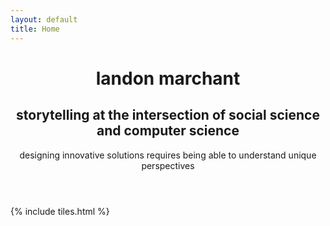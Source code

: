 ```yaml
---
layout: default
title: Home
---
```


<header>
  <h1>landon marchant<br/> </h1>
<h2>storytelling at the intersection of social science and computer science </h2>
<p>designing innovative solutions requires being able to understand unique perspectives</p>
</header>

{% include tiles.html %}
